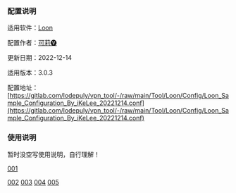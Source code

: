 ### 配置说明

适用软件：[Loon](https://apps.apple.com/app/loon/id1373567447)

配置作者：[可莉🅥](https://t.me/iKeLee)

更新日期：2022-12-14

适用版本：3.0.3

配置地址：[https://gitlab.com/lodepuly/vpn_tool/-/raw/main/Tool/Loon/Config/Loon_Sample_Configuration_By_iKeLee_20221214.conf](https://gitlab.com/lodepuly/vpn_tool/-/raw/main/Tool/Loon/Config/Loon_Sample_Configuration_By_iKeLee_20221214.conf)

### 使用说明

暂时没空写使用说明，自行理解！

[001](https://gitlab.com/lodepuly/vpn_tool/-/raw/main/Tool/Loon/Config/Resource/001.png)

[002](https://gitlab.com/lodepuly/vpn_tool/-/raw/main/Tool/Loon/Config/Resource/002.png) [003](https://gitlab.com/lodepuly/vpn_tool/-/raw/main/Tool/Loon/Config/Resource/003.png) [004](https://gitlab.com/lodepuly/vpn_tool/-/raw/main/Tool/Loon/Config/Resource/004.png) [005](https://gitlab.com/lodepuly/vpn_tool/-/raw/main/Tool/Loon/Config/Resource/005.png)